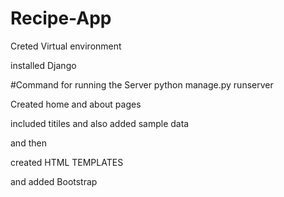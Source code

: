 # Recipe-App

Creted Virtual environment

installed Django 


#Command for running the Server
python manage.py runserver

Created home and about pages

included titiles and also added sample data 

and then

created HTML TEMPLATES

and added Bootstrap





